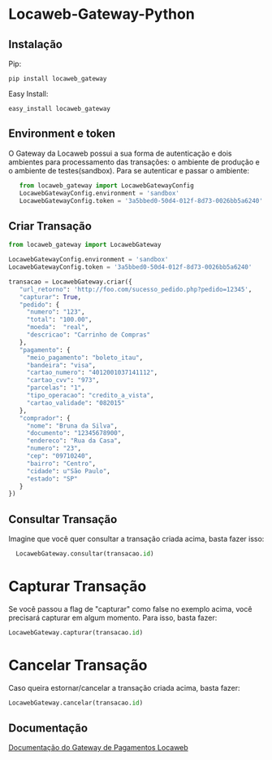 # Locaweb-Gateway-Python

## Instalação

Pip:

    pip install locaweb_gateway

Easy Install:

    easy_install locaweb_gateway

## Environment e token

O Gateway da Locaweb possui a sua forma de autenticação e dois ambientes para processamento das transações: o ambiente de produção e o ambiente de testes(sandbox).
Para se autenticar e passar o ambiente:

```python
   from locaweb_gateway import LocawebGatewayConfig
   LocawebGatewayConfig.environment = 'sandbox'
   LocawebGatewayConfig.token = '3a5bbed0-50d4-012f-8d73-0026bb5a6240'
```

## Criar Transação

```python
from locaweb_gateway import LocawebGateway

LocawebGatewayConfig.environment = 'sandbox'
LocawebGatewayConfig.token = '3a5bbed0-50d4-012f-8d73-0026bb5a6240'

transacao = LocawebGateway.criar({
   "url_retorno": 'http://foo.com/sucesso_pedido.php?pedido=12345',
   "capturar": True,
   "pedido": {
     "numero": "123",
     "total": "100.00",
     "moeda":  "real",
     "descricao": "Carrinho de Compras"
   },
   "pagamento": {
     "meio_pagamento": "boleto_itau",
     "bandeira": "visa",
     "cartao_numero": "4012001037141112",
     "cartao_cvv": "973",
     "parcelas": "1",
     "tipo_operacao": "credito_a_vista",
     "cartao_validade": "082015"
   },
   "comprador": {
     "nome": "Bruna da Silva",
     "documento": "12345678900",
     "endereco": "Rua da Casa",
     "numero": "23",
     "cep": "09710240",
     "bairro": "Centro",
     "cidade": u"São Paulo",
     "estado": "SP"
   }
})
```

## Consultar Transação

Imagine que você quer consultar a transação criada acima, basta fazer isso:

```python
  LocawebGateway.consultar(transacao.id)
```

# Capturar Transação

Se você passou a flag de "capturar" como false no exemplo acima, você precisará capturar em algum momento. Para isso, basta fazer:

```python
LocawebGateway.capturar(transacao.id)
```

# Cancelar Transação

Caso queira estornar/cancelar a transação criada acima, basta fazer:

```python
LocawebGateway.cancelar(transacao.id)
```

## Documentação

[Documentação do Gateway de Pagamentos Locaweb](http://docs.gatewaylocaweb.com.br)